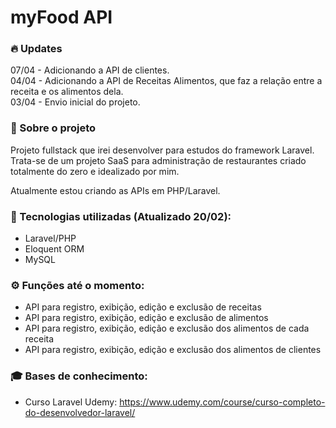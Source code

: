 # myFood API

### 🔥 Updates   
07/04 - Adicionando a API de clientes.</br>
04/04 - Adicionando a API de Receitas Alimentos, que faz a relação entre a receita e os alimentos dela.</br>
03/04 - Envio inicial do projeto.

### 📄 Sobre o projeto
Projeto fullstack que irei desenvolver para estudos do framework Laravel. </br>
Trata-se de um projeto SaaS para administração de restaurantes criado totalmente do zero e idealizado por mim.

Atualmente estou criando as APIs em PHP/Laravel.

### 🚀 Tecnologias utilizadas (Atualizado 20/02):
- Laravel/PHP
- Eloquent ORM
- MySQL

### ⚙ Funções até o momento:
- API para registro, exibição, edição e exclusão de receitas
- API para registro, exibição, edição e exclusão de alimentos
- API para registro, exibição, edição e exclusão dos alimentos de cada receita
- API para registro, exibição, edição e exclusão dos alimentos de clientes

<!-- - Reset de senha com envio de token ao email -->

### 🎓 Bases de conhecimento:
- Curso Laravel Udemy: https://www.udemy.com/course/curso-completo-do-desenvolvedor-laravel/
